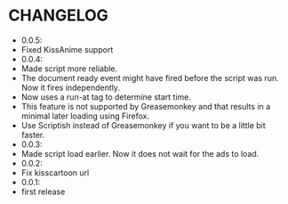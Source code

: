 # CHANGELOG
 - 0.0.5:
  - Fixed KissAnime support
 - 0.0.4:
  - Made script more reliable.
   - The document ready event might have fired before the script was run. Now it fires independently.
  - Now uses a run-at tag to determine start time.
   - This feature is not supported by Greasemonkey and that results in a minimal later loading using Firefox.
   - Use Scriptish instead of Greasemonkey if you want to be a little bit faster.
 - 0.0.3:
  - Made script load earlier. Now it does not wait for the ads to load.
 - 0.0.2:
  - Fix kisscartoon url
 - 0.0.1:
  - first release
